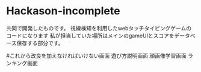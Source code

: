 # Hackason-incomplete

共同で開発したものです。
視線検知を利用したwebタッチタイピングゲームのコードになります
私が担当していた場所はメインのgameUIとスコアをデータベース保存する部分です。

#これから改良を加えなければいけない画面
遊び方説明画面
顔画像学習画面
ランキング画面